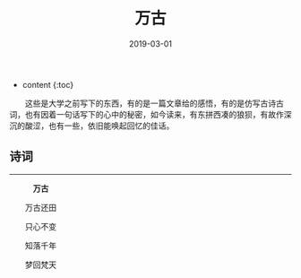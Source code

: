 ﻿---
layout: post
title:  "万古"
date:   2019-03-01
categories: 其他
tag: 诗词画意
---

* content
{:toc}


&emsp;&emsp;这些是大学之前写下的东西，有的是一篇文章给的感悟，有的是仿写古诗古词，也有因着一句话写下的心中的秘密，如今读来，有东拼西凑的狼狈，有故作深沉的酸涩，也有一些，依旧能唤起回忆的佳话。

## 诗词

----

&emsp;&emsp;&emsp;**万古**


&emsp;&emsp;万古还田

&emsp;&emsp;只心不变

&emsp;&emsp;知落千年

&emsp;&emsp;梦回梵天

&emsp;

&emsp;
